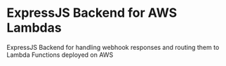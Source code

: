 # ExpressJS Backend for AWS Lambdas

ExpressJS Backend for handling webhook responses and routing them to Lambda Functions deployed on AWS
